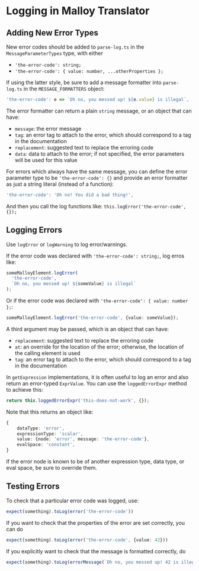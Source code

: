 # Logging in Malloy Translator

## Adding New Error Types

New error codes should be added to `parse-log.ts` in the `MessageParameterTypes` type, with either
* `'the-error-code': string;`
* `'the-error-code': { value: number, ...otherProperties };`

If using the latter style, be sure to add a message formatter into `parse-log.ts` in the `MESSAGE_FORMATTERS` object:

```ts
'the-error-code': e => `Oh no, you messed up! ${e.value} is illegal`,
```

The error formatter can return a plain `string` message, or an object that can have:
* `message`: the error message
* `tag`: an error tag to attach to the error, which should correspond to a tag in the documentation
* `replacement`: suggested text to replace the erroring code
* `data`: data to attach to the error; if not specified, the error parameters will be used for this value

For errors which always have the same message, you can define the error parameter type to be `'the-error-code': {}` and provide an error formatter as just a string literal (instead of a function):

```ts
'the-error-code': 'Oh no! You did a bad thing!',
```

And then you call the log functions like: `this.logError('the-error-code', {});`

## Logging Errors

Use `logError` or `logWarning` to log error/warnings.

If the error code was declared with `'the-error-code': string;`, log erros like:

```ts
someMalloyElement.logError(
  'the-error-code',
  `Oh no, you messed up! ${someValue} is illegal`
);
```

Or if the error code was declared with `'the-error-code': { value: number };`:

```ts
someMalloyElement.logError('the-error-code', {value: someValue});
```

A third argument may be passed, which is an object that can have:
* `replacement`: suggested text to replace the erroring code
* `at`: an override for the location of the error; otherwise, the location of the calling element is used
* `tag`: an error tag to attach to the error, which should correspond to a tag in the documentation

In `getExpression` implementations, it is often useful to log an error and also return an error-typed `ExprValue`. You can use the `loggedErrorExpr` method to achieve this:

```ts
return this.loggedErrorExpr('this-does-not-work', {});
```

Note that this returns an object like:

```ts
{
    dataType: 'error',
    expressionType: 'scalar',
    value: {node: 'error', message: 'the-error-code'},
    evalSpace: 'constant',
}
```

If the error node is known to be of another expression type, data type, or eval space, be sure to override them.

## Testing Errors

To check that a particular error code was logged, use:

```ts
expect(something).toLog(error('the-error-code'))
```
If you want to check that the properties of the error are set correctly, you can do
```ts
expect(something).toLog(error('the-error-code', {value: 42}))
```
If you explicitly want to check that the message is formatted correctly, do
```ts
expect(something).toLog(errorMessage(`Oh no, you messed up! 42 is illegal`))
```
